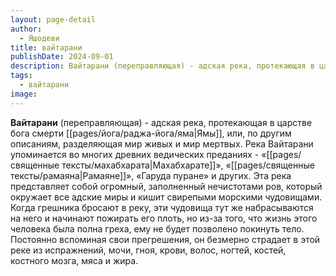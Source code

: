 ```yaml
---
layout: page-detail
author:
  - Яшодеви
title: вайтарани
publishDate: 2024-09-01
description: Вайтарани (переправляющая) - адская река, протекающая в царстве бога смерти Ямы, или, по другим описаниям, разделяющая мир живых и мир мертвых.
tags:
  - вайтарани
image:
---
```

**Вайтарани** (переправляющая) - адская река, протекающая в царстве бога смерти [[pages/йога/раджа-йога/яма|Ямы]], или, по другим описаниям, разделяющая мир живых и мир мертвых. Река Вайтарани упоминается во многих древних ведических преданиях - «[[pages/священные тексты/махабхарата|Махабхарате]]», «[[pages/священные тексты/рамаяна|Рамаяне]]», «Гаруда пуране» и других.
Эта река представляет собой огромный, заполненный нечистотами ров, который окружает все адские миры и кишит свирепыми морскими чудовищами. Когда грешника бросают в реку, эти чудовища тут же набрасываются на него и начинают пожирать его плоть, но из-за того, что жизнь этого человека была полна греха, ему не будет позволено покинуть тело. Постоянно вспоминая свои прегрешения, он безмерно страдает в этой реке из испражнений, мочи, гноя, крови, волос, ногтей, костей, костного мозга, мяса и жира.

